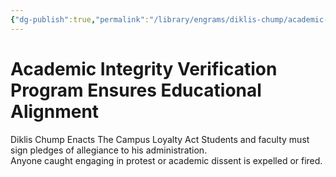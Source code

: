```yaml
---
{"dg-publish":true,"permalink":"/library/engrams/diklis-chump/academic-integrity-verification-program-ensures-educational-alignment/","tags":["DC/Education"]}
---
```


# Academic Integrity Verification Program Ensures Educational Alignment
Diklis Chump Enacts The Campus Loyalty Act
	Students and faculty must sign pledges of allegiance to his administration.  
	Anyone caught engaging in protest or academic dissent is expelled or fired.
